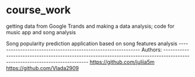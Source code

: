# course_work
getting data from Google Trands and making a data analysis; code for music app and song analysis

Song popularity prediction application based on song features analysis -------------------------------------------------------------
Authors: ----------------------------------------------------------------------------------------------------------------------------
https://github.com/juliia5m
https://github.com/Vlada2909
 
